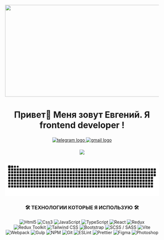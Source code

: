 <br clear="both">

<div align="center">
  <img height="300" width="600" src="https://user-images.githubusercontent.com/74038190/225813708-98b745f2-7d22-48cf-9150-083f1b00d6c9.gif"  />
</div>

###

<h1 align="center">Привет👋 Меня зовут Евгений. Я frontend developer !</h1>

###

<div align="center">
  </a>
  <a href="https://t.me/eugklim1" target="_blank">
    <img src="https://img.shields.io/static/v1?message=Telegram&logo=telegram&label=&color=2CA5E0&logoColor=white&labelColor=&style=for-the-badge" height="25" alt="telegram logo"  />
  </a>

<a href="https://mail.google.com/mail/?view=cm&to=jekaj2003@gmail.com">
  <img src="https://img.shields.io/static/v1?message=Gmail&logo=gmail&label=&color=D14836&logoColor=white&labelColor=&style=for-the-badge" height="25" alt="gmail logo" />
</a>

</div>

###

<div align="center">

![](https://komarev.com/ghpvc/?username=eugKlim)

</div>

###

<p align="center">
 <img width="600" src="assets/github-snake.svg" alt="snake"/>
</p>

###

<h3 align="center">🛠 ТЕХНОЛОГИИ КОТОРЫЕ Я ИСПОЛЬЗУЮ 🛠</h3>

###
<div align="center">
  <img alt="Html5" src="https://img.shields.io/badge/-HTML5-c9780e?style=flat-square&logo=html5&logoColor=white" height="25px"/>
  <img alt="Css3" src="https://img.shields.io/badge/-CSS3-0e4dc9?style=flat-square&logo=css3&logoColor=white" height="25px"/>
  <img alt="JavaScript" src="https://img.shields.io/badge/-JAVASCRIPT-c9b40e?style=flat-square&logo=javascript&logoColor=white" height="25px"/>
  <img alt="TypeScript" src="https://img.shields.io/badge/-TYPESCRIPT-007ACC?style=flat-square&logo=typescript&logoColor=white" height="25px"/>
  <img alt="React" src="https://img.shields.io/badge/-REACT-1423c9?style=flat-square&logo=react&logoColor=white" height="25px"/>
  <img alt="Redux" src="https://img.shields.io/badge/-REDUX-4B0082?style=flat-square&logo=redux&logoColor=white" height="25px"/>
  <img alt="Redux Toolkit" src="https://img.shields.io/badge/-REDUX_TOOLKIT-764ABC?style=flat-square&logo=redux&logoColor=white" height="25px"/>
  <img alt="Tailwind CSS" src="https://img.shields.io/badge/-TAILWIND-14c6c9?style=flat-square&logo=tailwindcss&logoColor=white" height="25px"/>
  <img alt="Bootstrap" src="https://img.shields.io/badge/-BOOTSTRAP-8f118b?style=flat-square&logo=bootstrap&logoColor=white" height="25px"/>
  <img alt="SCSS / SASS" src="https://img.shields.io/badge/-SCSS / SASS-E9967A?style=flat-square&logo=sass&logoColor=white" height="25px"/>
  <img alt="Vite" src="https://img.shields.io/badge/-VITE-1a0ec9?style=flat-square&logo=vite&logoColor=white" height="25px"/>
  <img alt="Webpack" src="https://img.shields.io/badge/-WEBPACK-6495ED?style=flat-square&logo=webpack&logoColor=white" height="25px"/>
  <img alt="Gulp" src="https://img.shields.io/badge/-GULP-c9210e?style=flat-square&logo=gulp&logoColor=white" height="25px"/>
  <img alt="NPM" src="https://img.shields.io/badge/-NPM-DC143C?style=flat-square&logo=npm&logoColor=white" height="25px"/>
  <img alt="Git" src="https://img.shields.io/badge/-GIT-FF4500?style=flat-square&logo=git&logoColor=white" height="25px"/>
  <img alt="ESLint" src="https://img.shields.io/badge/-ESLINT-4B32C3?style=flat-square&logo=eslint&logoColor=white" height="25px"/>
  <img alt="Prettier" src="https://img.shields.io/badge/-PRETTIER-6B8E23?style=flat-square&logo=prettier&logoColor=white" height="25px"/>
  <img alt="Figma" src="https://img.shields.io/badge/-FIGMA-9b0ec9?style=flat-square&logo=figma&logoColor=white" height="25px"/>
  <img alt="Photoshop" src="https://img.shields.io/badge/-PHOTOSHOP-0e8ec9?style=flat-square&logo=adobephotoshop&logoColor=white" height="25px"/>
</div>


###
<!--
**eugKlim/eugKlim** is a ✨ _special_ ✨ repository because its `README.md` (this file) appears on your GitHub profile.

Here are some ideas to get you started:

- 🔭 I’m currently working on ...
- 🌱 I’m currently learning ...
- 👯 I’m looking to collaborate on ...
- 🤔 I’m looking for help with ...
- 💬 Ask me about ...
- 📫 How to reach me: ...
- 😄 Pronouns: ...
- ⚡ Fun fact: ...
-->
